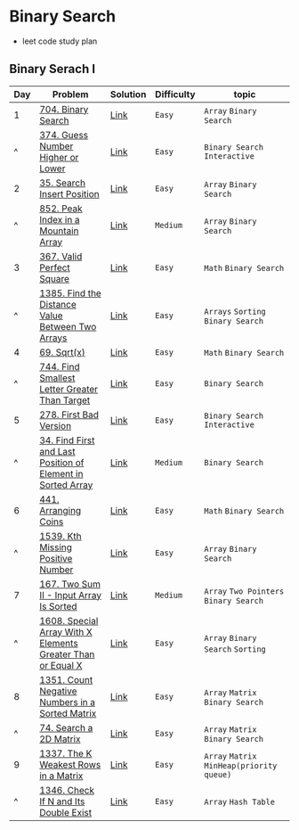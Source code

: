 # Binary Search
- leet code study plan


## Binary Serach I
|Day|Problem|Solution|Difficulty|topic|
|---|-------|--------|----------|-----|
|1|[704. Binary Search](https://leetcode.com/problems/binary-search/?envType=study-plan&id=binary-search-i)|[Link](./BinarySearchI/704-binary_search.cpp)|`Easy`|`Array` `Binary Search`|
|^|[374. Guess Number Higher or Lower](https://leetcode.com/problems/guess-number-higher-or-lower/description/?envType=study-plan&id=binary-search-i)|[Link](./BinarySearchI/374-guess_number_higher_or_lower.cpp)|`Easy`|`Binary Search` `Interactive`|
|2|[35. Search Insert Position](https://leetcode.com/problems/search-insert-position/description/?envType=study-plan&id=binary-search-i)|[Link](./BinarySearchI/35-search_insert_position.cpp)|`Easy`|`Array` `Binary Search`|
|^|[852. Peak Index in a Mountain Array](https://leetcode.com/problems/peak-index-in-a-mountain-array/description/?envType=study-plan&id=binary-search-i)|[Link](./BinarySearchI/852-peak_index_in_a_mountain_array.cpp)|`Medium`|`Array` `Binary Search`|
|3|[367. Valid Perfect Square](https://leetcode.com/problems/valid-perfect-square/)|[Link](./BinarySearchI/367-valid_perfect_square.cpp)|`Easy`|`Math` `Binary Search`|
|^|[1385. Find the Distance Value Between Two Arrays](https://leetcode.com/problems/find-the-distance-value-between-two-arrays/description/?envType=study-plan&id=binary-search-i)|[Link](./BinarySearchI/1385-find_the_distance_value_between_two_arrays.cpp)|`Easy`|`Arrays` `Sorting` `Binary Search`|
|4|[69. Sqrt(x)](https://leetcode.com/problems/sqrtx/?envType=study-plan&id=binary-search-i)|[Link](./BinarySearchI/69-sqrt(x).cpp)|`Easy`|`Math` `Binary Search`|
|^|[744. Find Smallest Letter Greater Than Target](https://leetcode.com/problems/find-smallest-letter-greater-than-target/?envType=study-plan&id=binary-search-i)|[Link](./BinarySearchI/744-find_smallest_letter_greater_than_target.cpp)|`Easy`|`Binary Search`|
|5|[278. First Bad Version](https://leetcode.com/problems/first-bad-version/description/?envType=study-plan&id=binary-search-i)|[Link](./BinarySearchI/278-first_bad_version.cpp)|`Easy`|`Binary Search` `Interactive`|
|^|[34. Find First and Last Position of Element in Sorted Array](https://leetcode.com/problems/find-first-and-last-position-of-element-in-sorted-array/description/?envType=study-plan&id=binary-search-i)|[Link](./BinarySearchI/34-find_first_and_last_position_of_element_in_sorted_array.cpp)|`Medium`|`Binary Search`|
|6|[441. Arranging Coins](https://leetcode.com/problems/arranging-coins/description/?envType=study-plan&id=binary-search-i)|[Link](./BinarySearchI/441-arranging_coins.cpp)|`Easy`|`Math` `Binary Search`|
|^|[1539. Kth Missing Positive Number](https://leetcode.com/problems/kth-missing-positive-number/description/?envType=study-plan&id=binary-search-i)|[Link](./BinarySearchI/1539-kth_missing_positive_number.cpp)|`Easy`|`Array` `Binary Search`|
|7|[167. Two Sum II - Input Array Is Sorted](https://leetcode.com/problems/two-sum-ii-input-array-is-sorted/description/?envType=study-plan&id=binary-search-i)|[Link](./BinarySearchI/167-two_sum_II_Input_array_is_sorted.cpp)|`Medium`|`Array` `Two Pointers` `Binary Search`|
|^|[1608. Special Array With X Elements Greater Than or Equal X](https://leetcode.com/problems/special-array-with-x-elements-greater-than-or-equal-x/)|[Link](./BinarySearchI/1608-special_array_with_x_elements_greater_than_or_equal_x.cpp)|`Easy`|`Array` `Binary Search` `Sorting`|
|8|[1351. Count Negative Numbers in a Sorted Matrix](https://leetcode.com/problems/count-negative-numbers-in-a-sorted-matrix/description/?envType=study-plan&id=binary-search-i)|[Link](./BinarySearchI/1351-count_negative_numbers_in_a_sorted_matrix.cpp)|`Easy`|`Array` `Matrix` `Binary Search`|
|^|[74. Search a 2D Matrix](https://leetcode.com/problems/search-a-2d-matrix/description/?envType=study-plan&id=binary-search-i)|[Link](./BinarySearchI/74-search_a_2d_matrix.cpp)|`Easy`|`Array` `Matrix` `Binary Search`|
|9|[1337. The K Weakest Rows in a Matrix](https://leetcode.com/problems/the-k-weakest-rows-in-a-matrix/description/?envType=study-plan&id=binary-search-i)|[Link](./BinarySearchI/1337-the_k_weakest_rows_in_a_matrix.cpp)|`Easy`|`Array` `Matrix` `MinHeap(priority queue)`|
|^|[1346. Check If N and Its Double Exist](https://leetcode.com/problems/check-if-n-and-its-double-exist/)|[Link](./BinarySearchI/1346-check_if_n_and_its_double_exist.cpp)|`Easy`|`Array` `Hash Table`|